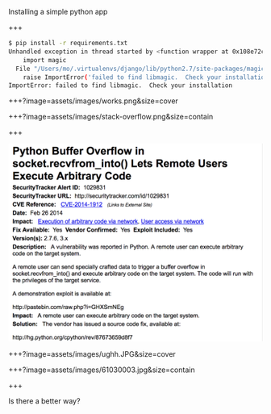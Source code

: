 
Installing a simple python app
 
+++

```bash
$ pip install -r requirements.txt
Unhandled exception in thread started by <function wrapper at 0x108e72c80>
    import magic
  File "/Users/mo/.virtualenvs/django/lib/python2.7/site-packages/magic.py", line 176, in <module>
    raise ImportError('failed to find libmagic.  Check your installation')
ImportError: failed to find libmagic.  Check your installation
```

+++?image=assets/images/works.png&size=cover

+++?image=assets/images/stack-overflow.png&size=contain

+++

![vulnerability](assets/images/python_exploit.png)


+++?image=assets/images/ughh.JPG&size=cover


+++?image=assets/images/61030003.jpg&size=contain




+++

Is there a better way?